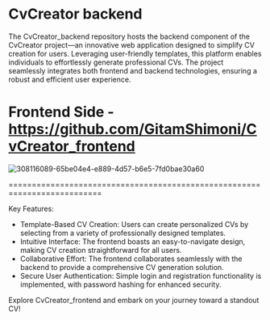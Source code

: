 # CvCreator backend
The CvCreator_backend repository hosts the backend component of the CvCreator project—an innovative web application designed to simplify CV creation for users. Leveraging user-friendly templates, this platform enables individuals to effortlessly generate professional CVs. The project seamlessly integrates both frontend and backend technologies, ensuring a robust and efficient user experience.

# Frontend Side - https://github.com/GitamShimoni/CvCreator_frontend

![308116089-65be04e4-e889-4d57-b6e5-7fd0bae30a60](https://github.com/GitamShimoni/CvCreator_backend/assets/11949650/65c76d39-0ca4-4a96-9678-a275bc61c8b4)

==========================================================================

Key Features:
* Template-Based CV Creation: Users can create personalized CVs by selecting from a variety of professionally designed templates.
* Intuitive Interface: The frontend boasts an easy-to-navigate design, making CV creation straightforward for all users.
* Collaborative Effort: The frontend collaborates seamlessly with the backend to provide a comprehensive CV generation solution.
* Secure User Authentication: Simple login and registration functionality is implemented, with password hashing for enhanced security.

Explore CvCreator_frontend and embark on your journey toward a standout CV!
